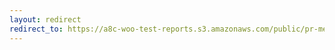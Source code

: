 ```yaml
---
layout: redirect
redirect_to: https://a8c-woo-test-reports.s3.amazonaws.com/public/pr-merge/44223/api/index.html
---
```

